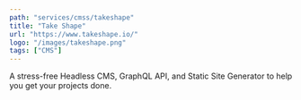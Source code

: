 ```yaml
---
path: "services/cmss/takeshape"
title: "Take Shape"
url: "https://www.takeshape.io/"
logo: "/images/takeshape.png"
tags: ["CMS"]
---
```


A stress-free Headless CMS, GraphQL API, and Static Site Generator to help you get your projects done.
